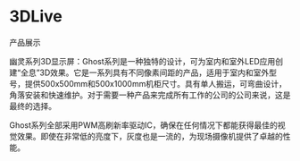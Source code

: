 # 3DLive

产品展示

幽灵系列3D显示屏：Ghost系列是一种独特的设计，可为室内和室外LED应用创建“全息”3D效果。它是一系列具有不同像素间距的产品，适用于室内和室外型号，提供500x500mm和500x1000mm机柜尺寸。具有单人搬运，可弯曲设计，角落安装和快速维护。对于需要一种产品来完成所有工作的公司的公司来说，这是最终的选择。

Ghost系列全部采用PWM高刷新率驱动IC，确保在任何情况下都能获得最佳的视觉效果。即使在非常低的亮度下，灰度也是一流的，为现场摄像机提供了卓越的性能。
